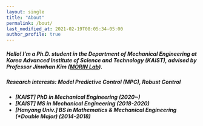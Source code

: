 ```yaml
---
layout: single
title: "About"
permalink: /bout/
last_modified_at: 2021-02-19T08:05:34-05:00
author_profile: true
---
```




##### Hello! I’m a Ph.D. student in the Department of Mechanical Engineering at Korea Advanced Institute of Science and Technology (KAIST), advised by Professor Jinwhan Kim ([MORIN Lab](http://morin.kaist.ac.kr/)). 

##### Research interests: Model Predictive Control (MPC), Robust Control

<h5>

* [KAIST] PhD in Mechanical Engineering (2020~) 
* [KAIST] MS in Mechanical Engineering (2018-2020)
* [Hanyang Univ.] BS in Mathematics & Mechanical Engineering (*Double Major) (2014-2018) 
  
</h5>
